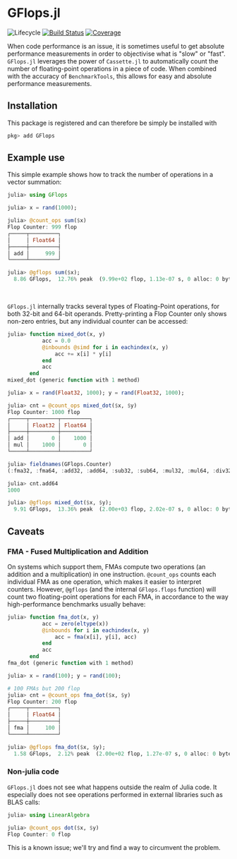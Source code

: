 # GFlops.jl

<!-- ![Lifecycle](https://img.shields.io/badge/lifecycle-experimental-orange.svg) -->
<!-- ![Lifecycle](https://img.shields.io/badge/lifecycle-stable-green.svg) -->
<!-- ![Lifecycle](https://img.shields.io/badge/lifecycle-retired-orange.svg) -->
<!-- ![Lifecycle](https://img.shields.io/badge/lifecycle-archived-red.svg) -->
<!-- ![Lifecycle](https://img.shields.io/badge/lifecycle-dormant-blue.svg) --> 
![Lifecycle](https://img.shields.io/badge/lifecycle-maturing-blue.svg)
[![Build Status](https://github.com/triscale-innov/GFlops.jl/workflows/CI/badge.svg)](https://github.com/triscale-innov/GFlops.jl/actions)
[![Coverage](http://codecov.io/github/triscale-innov/GFlops.jl/coverage.svg?branch=master)](http://codecov.io/github/triscale-innov/GFlops.jl?branch=master)

When code performance is an issue, it is sometimes useful to get absolute
performance measurements in order to objectivise what is "slow" or
"fast". `GFlops.jl` leverages the power of `Cassette.jl` to automatically count
the number of floating-point operations in a piece of code. When combined with
the accuracy of `BenchmarkTools`, this allows for easy and absolute performance
measurements.


## Installation

This package is registered and can therefore be simply be installed with

```julia
pkg> add GFlops
```


## Example use

This simple example shows how to track the number of operations in a vector summation:
```julia
julia> using GFlops

julia> x = rand(1000);

julia> @count_ops sum($x)
Flop Counter: 999 flop
┌─────┬─────────┐
│     │ Float64 │
├─────┼─────────┤
│ add │     999 │
└─────┴─────────┘

julia> @gflops sum($x);
  8.86 GFlops,  12.76% peak  (9.99e+02 flop, 1.13e-07 s, 0 alloc: 0 bytes)
```

<br/>

`GFlops.jl` internally tracks several types of Floating-Point operations, for
both 32-bit and 64-bit operands. Pretty-printing a Flop Counter only
shows non-zero entries, but any individual counter can be accessed:
```julia
julia> function mixed_dot(x, y)
           acc = 0.0
           @inbounds @simd for i in eachindex(x, y)
               acc += x[i] * y[i]
           end
           acc
       end
mixed_dot (generic function with 1 method)

julia> x = rand(Float32, 1000); y = rand(Float32, 1000);

julia> cnt = @count_ops mixed_dot($x, $y)
Flop Counter: 1000 flop
┌─────┬─────────┬─────────┐
│     │ Float32 │ Float64 │
├─────┼─────────┼─────────┤
│ add │       0 │    1000 │
│ mul │    1000 │       0 │
└─────┴─────────┴─────────┘

julia> fieldnames(GFlops.Counter)
(:fma32, :fma64, :add32, :add64, :sub32, :sub64, :mul32, :mul64, :div32, :div64, :sqrt32, :sqrt64)

julia> cnt.add64
1000

julia> @gflops mixed_dot($x, $y);
  9.91 GFlops,  13.36% peak  (2.00e+03 flop, 2.02e-07 s, 0 alloc: 0 bytes)
```


## Caveats

### FMA - Fused Multiplication and Addition

On systems which support them, FMAs compute two operations (an addition and a
multiplication) in one instruction. `@count_ops` counts each individual FMA as
one operation, which makes it easier to interpret counters. However, `@gflops`
(and the internal `GFlops.flops` function) will count two floating-point
operations for each FMA, in accordance to the way high-performance benchmarks
usually behave:

```julia
julia> function fma_dot(x, y)
           acc = zero(eltype(x))
           @inbounds for i in eachindex(x, y)
               acc = fma(x[i], y[i], acc)
           end
           acc
       end
fma_dot (generic function with 1 method)

julia> x = rand(100); y = rand(100);

# 100 FMAs but 200 flop
julia> cnt = @count_ops fma_dot($x, $y)
Flop Counter: 200 flop
┌─────┬─────────┐
│     │ Float64 │
├─────┼─────────┤
│ fma │     100 │
└─────┴─────────┘

julia> @gflops fma_dot($x, $y);
  1.58 GFlops,  2.12% peak  (2.00e+02 flop, 1.27e-07 s, 0 alloc: 0 bytes)
```

### Non-julia code

`GFlops.jl` does not see what happens outside the realm of Julia code. It
especially does not see operations performed in external libraries such as BLAS
calls:

```julia
julia> using LinearAlgebra

julia> @count_ops dot($x, $y)
Flop Counter: 0 flop
```

This is a known issue; we'll try and find a way to circumvent the problem.
